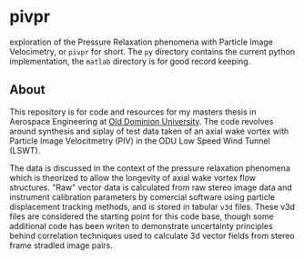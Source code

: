 # pivpr

exploration of the Pressure Relaxation phenomena with Particle Image Velocimetry, or `pivpr` for short. The `py` directory contains the current python implementation, the `matlab` directory is for good record keeping.

## About

This repository is for code and resources for my masters thesis in Aerospace Engineering at [Old Dominion University](https://www.odu.edu/mae). The code revolves around synthesis and siplay of test data taken of an axial wake vortex with Particle Image Velocitmetry (PIV) in the ODU Low Speed Wind Tunnel (LSWT).

The data is discussed in the context of the pressure relaxation phenomena which is theorized to allow the longevity of axial wake vortex flow structures. "Raw" vector data is calculated from raw stereo image data and instrument calibration parameters by comercial software using particle displacement tracking methods, and is stored in tabular `v3d` files. These v3d files are considered the starting point for this code base, though some additional code has been writen to demonstrate uncertainty principles behind correlation techniques used to calculate 3d vector fields from stereo frame stradled image pairs.
